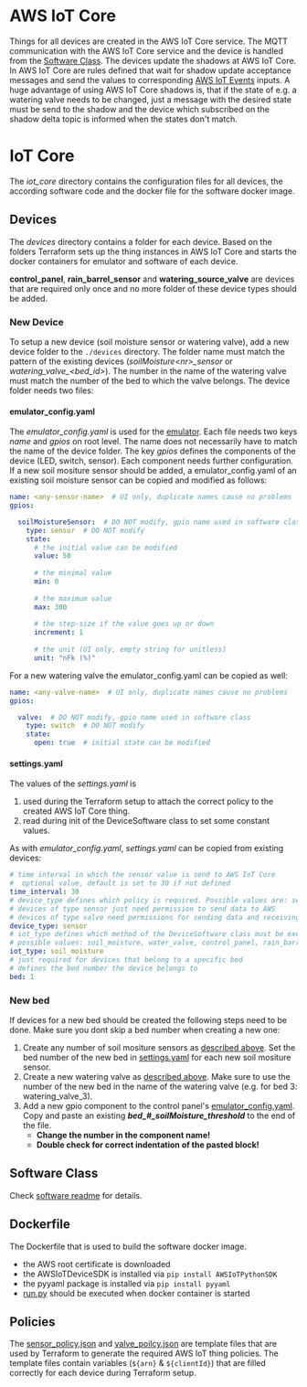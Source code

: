 # AWS IoT Core
Things for all devices are created in the AWS IoT Core service. The MQTT communication with the AWS IoT Core service and the device is handled from the
[Software Class](#software-class). The devices update the shadows at AWS IoT Core. In AWS IoT Core are rules defined that wait for shadow update acceptance
messages and send the values to corresponding [AWS IoT Events](../iot_events/README.md) inputs. A huge advantage of using AWS IoT Core shadows is, that
if the state of e.g. a watering valve needs to be changed, just a message with the desired state must be send to the shadow and the device which subscribed
on the shadow delta topic is informed when the states don't match.

# IoT Core
The _iot_core_ directory contains the configuration files for all devices, the according software code and the docker file for the software docker
image.

## Devices
The _devices_ directory contains a folder for each device. Based on the folders Terraform sets up the thing instances
in AWS IoT Core and starts the docker containers for emulator and software of each device.

__control_panel__, __rain_barrel_sensor__ and __watering_source_valve__ are devices that are required only once and 
no more folder of these device types should be added.

### New Device
To setup a new device (soil moisture sensor or watering valve), add a new device folder to the `./devices` directory.
The folder name must match the pattern of the existing devices (_soilMoisture\<nr\>\_sensor_ or _watering_valve\_\<bed_id\>_).
The number in the name of the watering valve must match the number of the bed to which the valve belongs.
The device folder needs two files:

#### emulator_config.yaml
The _emulator_config.yaml_ is used for the [emulator](https://gitlab.mi.hdm-stuttgart.de/csiot-tools/emulator).
Each file needs two keys _name_ and _gpios_ on root level. The name does not necessarily have to match the name
of the device folder. The key _gpios_ defines the components of the device (LED, switch, sensor). Each
component needs further configuration. If a new soil mositure sensor should be added, a emulator_config.yaml
of an existing soil moisture sensor can be copied and modified as follows:

```yaml
name: <any-sensor-name>  # UI only, duplicate names cause no problems
gpios:

  soilMoistureSensor:  # DO NOT modify, gpio name used in software class
    type: sensor  # DO NOT modify
    state:
      # the initial value can be modified
      value: 50 
      
      # the minimal value
      min: 0
      
      # the maximum value
      max: 300
      
      # the step-size if the value goes up or down
      increment: 1
      
      # the unit (UI only, empty string for unitless)
      unit: "nFk (%)"
```

For a new watering valve the emulator_config.yaml can be copied as well:
```yaml
name: <any-valve-name>  # UI only, duplicate names cause no problems
gpios:

  valve:  # DO NOT modify, gpio name used in software class
    type: switch  # DO NOT modify
    state:
      open: true  # initial state can be modified

```

#### settings.yaml
The values of the _settings.yaml_ is
1. used during the Terraform setup to attach the correct policy to the created AWS IoT Core thing.
2. read during init of the DeviceSoftware class to set some constant values.

As with _emulator_config.yaml_, _settings.yaml_ can be copied from existing devices:
```yaml
# time interval in which the sensor value is send to AWS IoT Core
#  optional value, default is set to 30 if not defined
time_interval: 30  
# device_type defines which policy is required. Possible values are: sensor, valve.
# devices of type sensor just need permission to send data to AWS
# devices of type valve need permissions for sending data and receiving shadow updates
device_type: sensor
# iot_type defines which method of the DeviceSoftware class must be executed
# possible values: soil_moisture, water_valve, control_panel, rain_barrel
iot_type: soil_moisture
# just required for devices that belong to a specific bed
# defines the bed number the device belongs to
bed: 1
```

### New bed
If devices for a new bed should be created the following steps need to be done. Make sure you dont skip a bed number when creating a new one:
1. Create any number of soil mositure sensors as [described above](#new-device). Set the bed number of the new bed in [settings.yaml](#settings.yaml) for each new soil mositure sensor.
2. Create a new watering valve as [described above](#new-device). Make sure to use the number of the new bed in the name of the watering valve (e.g. for bed 3: watering_valve_3).
3. Add a new gpio component to the control panel's [emulator_config.yaml](devices/control_panel/emulator_config.yaml). Copy and paste an existing ___bed\_#\_soilMoisture_threshold___ to the end of the file. 
    * __Change the number in the component name!__
    * __Double check for correct indentation of the pasted block!__

## Software Class
Check [software readme](software_class/README.md) for details.

## Dockerfile
The Dockerfile that is used to build the software docker image.
- the AWS root certificate is downloaded
- the AWSIoTDeviceSDK is installed via `pip install AWSIoTPythonSDK`
- the pyyaml package is installed via `pip install pyyaml`
- [run.py](./run.py) should be executed when docker container is started

## Policies
The [sensor_policy.json](./sensor_policy.json) and [valve_poilcy.json](./valve_policy.json) are template files that are used by Terraform to generate the
required AWS IoT thing policies. The template files contain variables (`${arn}` & `${clientId}`) that are filled
correctly for each device during Terraform setup.
